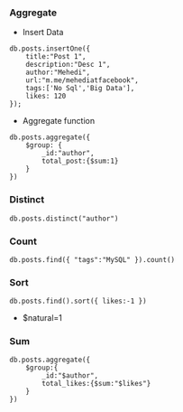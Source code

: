 ### Aggregate
- Insert Data
```
db.posts.insertOne({
    title:"Post 1",
    description:"Desc 1",
    author:"Mehedi",
    url:"m.me/mehediatfacebook",
    tags:['No Sql','Big Data'],
    likes: 120
});
```
- Aggregate function
```
db.posts.aggregate({
    $group: {
        _id:"author",
        total_post:{$sum:1}
    }
})
```

### Distinct
`db.posts.distinct("author")`

### Count
`db.posts.find({ "tags":"MySQL" }).count()`

### Sort
`db.posts.find().sort({ likes:-1 })`
 - $natural=1

### Sum
```
db.posts.aggregate({
    $group:{
        _id:"$author",
        total_likes:{$sum:"$likes"}
    }
})
```

